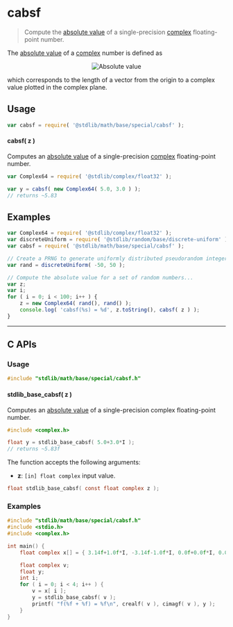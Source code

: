 <!--

@license Apache-2.0

Copyright (c) 2021 The Stdlib Authors.

Licensed under the Apache License, Version 2.0 (the "License");
you may not use this file except in compliance with the License.
You may obtain a copy of the License at

   http://www.apache.org/licenses/LICENSE-2.0

Unless required by applicable law or agreed to in writing, software
distributed under the License is distributed on an "AS IS" BASIS,
WITHOUT WARRANTIES OR CONDITIONS OF ANY KIND, either express or implied.
See the License for the specific language governing permissions and
limitations under the License.

-->

# cabsf

> Compute the [absolute value][absolute-value] of a single-precision [complex][@stdlib/complex/float32] floating-point number.

<section class="intro">

The [absolute value][absolute-value] of a [complex][@stdlib/complex/float32] number is defined as

<!-- <equation class="equation" label="eq:absolute_value_complex" align="center" raw="|a + bi| = \sqrt{a^2 + b^2}" alt="Absolute value"> -->

<div class="equation" align="center" data-raw-text="|a + bi| = \sqrt{a^2 + b^2}" data-equation="eq:absolute_value_complex">
    <img src="https://cdn.jsdelivr.net/gh/stdlib-js/stdlib@462b40597988f604d5c05a46279cbb16105a24d3/lib/node_modules/@stdlib/math/base/special/cabsf/docs/img/equation_absolute_value_complex.svg" alt="Absolute value">
    <br>
</div>

<!-- </equation> -->

which corresponds to the length of a vector from the origin to a complex value plotted in the complex plane.

</section>

<!-- /.intro -->

<section class="usage">

## Usage

```javascript
var cabsf = require( '@stdlib/math/base/special/cabsf' );
```

#### cabsf( z )

Computes an [absolute value][absolute-value] of a single-precision [complex][@stdlib/complex/float32] floating-point number.

```javascript
var Complex64 = require( '@stdlib/complex/float32' );

var y = cabsf( new Complex64( 5.0, 3.0 ) );
// returns ~5.83
```

</section>

<!-- /.usage -->

<section class="examples">

## Examples

<!-- eslint-disable max-len -->

<!-- eslint no-undef: "error" -->

```javascript
var Complex64 = require( '@stdlib/complex/float32' );
var discreteUniform = require( '@stdlib/random/base/discrete-uniform' ).factory;
var cabsf = require( '@stdlib/math/base/special/cabsf' );

// Create a PRNG to generate uniformly distributed pseudorandom integers:
var rand = discreteUniform( -50, 50 );

// Compute the absolute value for a set of random numbers...
var z;
var i;
for ( i = 0; i < 100; i++ ) {
    z = new Complex64( rand(), rand() );
    console.log( 'cabsf(%s) = %d', z.toString(), cabsf( z ) );
}
```

</section>

<!-- /.examples -->

<!-- C interface documentation. -->

* * *

<section class="c">

## C APIs

<!-- Section to include introductory text. Make sure to keep an empty line after the intro `section` element and another before the `/section` close. -->

<section class="intro">

</section>

<!-- /.intro -->

<!-- C usage documentation. -->

<section class="usage">

### Usage

```c
#include "stdlib/math/base/special/cabsf.h"
```

#### stdlib_base_cabsf( z )

Computes an [absolute value][absolute-value] of a single-precision complex floating-point number.

```c
#include <complex.h>

float y = stdlib_base_cabsf( 5.0+3.0*I );
// returns ~5.83f
```

The function accepts the following arguments:

-   **z**: `[in] float complex` input value.

```c
float stdlib_base_cabsf( const float complex z );
```

</section>

<!-- /.usage -->

<!-- C API usage notes. Make sure to keep an empty line after the `section` element and another before the `/section` close. -->

<section class="notes">

</section>

<!-- /.notes -->

<!-- C API usage examples. -->

<section class="examples">

### Examples

```c
#include "stdlib/math/base/special/cabsf.h"
#include <stdio.h>
#include <complex.h>

int main() {
    float complex x[] = { 3.14f+1.0f*I, -3.14f-1.0f*I, 0.0f+0.0f*I, 0.0f/0.0f+0.0f/0.0f*I };

    float complex v;
    float y;
    int i;
    for ( i = 0; i < 4; i++ ) {
        v = x[ i ];
        y = stdlib_base_cabsf( v );
        printf( "f(%f + %f) = %f\n", crealf( v ), cimagf( v ), y );
    }
}
```

</section>

<!-- /.examples -->

</section>

<!-- /.c -->

<!-- Section for related `stdlib` packages. Do not manually edit this section, as it is automatically populated. -->

<section class="related">

</section>

<!-- /.related -->

<!-- Section for all links. Make sure to keep an empty line after the `section` element and another before the `/section` close. -->

<section class="links">

[absolute-value]: https://en.wikipedia.org/wiki/Absolute_value

[@stdlib/complex/float32]: https://github.com/stdlib-js/stdlib/tree/develop/lib/node_modules/%40stdlib/complex/float32

</section>

<!-- /.links -->
